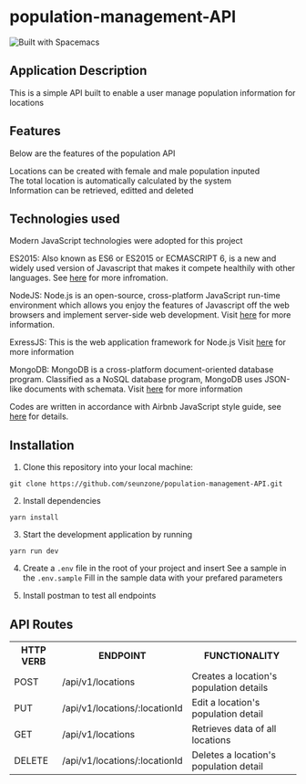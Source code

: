 # population-management-API

![Built with Spacemacs](https://cdn.rawgit.com/syl20bnr/spacemacs/442d025779da2f62fc86c2082703697714db6514/assets/spacemacs-badge.svg)

## Application Description
This is a simple API built to enable a user manage population information for locations

## Features
Below are the features of the population API

Locations can be created with female and male population inputed<br/>
The total location is automatically calculated by the system<br/>
Information can be retrieved, editted and deleted<br/>

## Technologies used

Modern JavaScript technologies were adopted for this project

ES2015: Also known as ES6 or ES2015 or ECMASCRIPT 6, is a new and widely used version of Javascript
that makes it compete healthily with other languages. See [here](https://en.wikipedia.org/wiki/ECMAScript) for more infromation.

NodeJS: Node.js is an open-source, cross-platform JavaScript run-time environment which allows you enjoy the features of Javascript off the web browsers and implement server-side web development.
Visit [here](https://nodejs.org/en/) for more information.

ExressJS: This is the web application framework for Node.js
Visit [here](https://expressjs.com) for more information

MongoDB: MongoDB is a cross-platform document-oriented database program. Classified as a NoSQL database program, MongoDB uses JSON-like documents with schemata. 
Visit [here](https://www.mongodb.com/) for more information

Codes are written in accordance with Airbnb JavaScript style guide, see [here](https://github.com/airbnb/javascript) for details.

## Installation
1. Clone this repository into your local machine:
```
git clone https://github.com/seunzone/population-management-API.git
```
2. Install dependencies
```
yarn install
```
3. Start the development application by running
```
yarn run dev
```
4. Create a `.env` file in the root of your project and insert
    See a sample in the `.env.sample`
    Fill in the sample data with your prefared parameters

5. Install postman to test all endpoints




## API Routes

<table>
<tr><th>HTTP VERB</th><th>ENDPOINT</th><th>FUNCTIONALITY</th></tr>
<tr><td>POST</td> <td>/api/v1/locations</td>  <td>Creates a location's population details</td></tr>

<tr><td>PUT</td> <td>/api/v1/locations/:locationId</td>  <td>Edit a location's population detail</td></tr>

<tr><td>GET</td> <td>/api/v1/locations</td>  <td>Retrieves data of all locations</td></tr>

<tr><td>DELETE</td> <td>/api/v1/locations/:locationId</td> <td>Deletes a location's population detail</td></tr>

</table>
